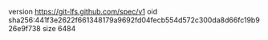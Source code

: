 version https://git-lfs.github.com/spec/v1
oid sha256:441f3e2622f661348179a9692fd04fecb554d572c300da8d66fc19b926e9f738
size 6484
